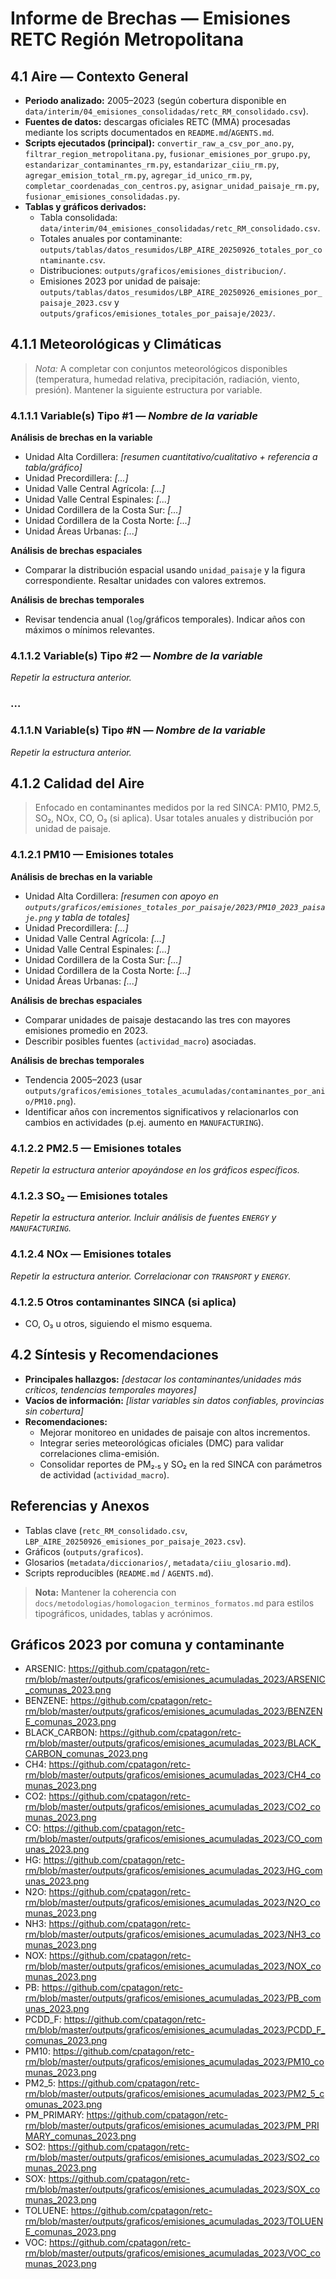 # Informe de Brechas — Emisiones RETC Región Metropolitana

## 4.1 Aire — Contexto General
- **Periodo analizado:** 2005–2023 (según cobertura disponible en `data/interim/04_emisiones_consolidadas/retc_RM_consolidado.csv`).
- **Fuentes de datos:** descargas oficiales RETC (MMA) procesadas mediante los scripts documentados en `README.md`/`AGENTS.md`.
- **Scripts ejecutados (principal):** `convertir_raw_a_csv_por_ano.py`, `filtrar_region_metropolitana.py`, `fusionar_emisiones_por_grupo.py`, `estandarizar_contaminantes_rm.py`, `estandarizar_ciiu_rm.py`, `agregar_emision_total_rm.py`, `agregar_id_unico_rm.py`, `completar_coordenadas_con_centros.py`, `asignar_unidad_paisaje_rm.py`, `fusionar_emisiones_consolidadas.py`.
- **Tablas y gráficos derivados:**
  - Tabla consolidada: `data/interim/04_emisiones_consolidadas/retc_RM_consolidado.csv`.
  - Totales anuales por contaminante: `outputs/tablas/datos_resumidos/LBP_AIRE_20250926_totales_por_contaminante.csv`.
  - Distribuciones: `outputs/graficos/emisiones_distribucion/`.
  - Emisiones 2023 por unidad de paisaje: `outputs/tablas/datos_resumidos/LBP_AIRE_20250926_emisiones_por_paisaje_2023.csv` y `outputs/graficos/emisiones_totales_por_paisaje/2023/`.

## 4.1.1 Meteorológicas y Climáticas

> *Nota:* A completar con conjuntos meteorológicos disponibles (temperatura, humedad relativa, precipitación, radiación, viento, presión). Mantener la siguiente estructura por variable.

### 4.1.1.1 Variable(s) Tipo #1 — *Nombre de la variable*
**Análisis de brechas en la variable**  
- Unidad Alta Cordillera: _[resumen cuantitativo/cualitativo + referencia a tabla/gráfico]_  
- Unidad Precordillera: _[...]_  
- Unidad Valle Central Agrícola: _[...]_  
- Unidad Valle Central Espinales: _[...]_  
- Unidad Cordillera de la Costa Sur: _[...]_  
- Unidad Cordillera de la Costa Norte: _[...]_  
- Unidad Áreas Urbanas: _[...]_

**Análisis de brechas espaciales**  
- Comparar la distribución espacial usando `unidad_paisaje` y la figura correspondiente. Resaltar unidades con valores extremos.

**Análisis de brechas temporales**  
- Revisar tendencia anual (`log`/gráficos temporales). Indicar años con máximos o mínimos relevantes.

### 4.1.1.2 Variable(s) Tipo #2 — *Nombre de la variable*
_Repetir la estructura anterior._

### …
### 4.1.1.N Variable(s) Tipo #N — *Nombre de la variable*
_Repetir la estructura anterior._

## 4.1.2 Calidad del Aire

> Enfocado en contaminantes medidos por la red SINCA: PM10, PM2.5, SO₂, NOx, CO, O₃ (si aplica). Usar totales anuales y distribución por unidad de paisaje.

### 4.1.2.1 PM10 — Emisiones totales
**Análisis de brechas en la variable**  
- Unidad Alta Cordillera: _[resumen con apoyo en `outputs/graficos/emisiones_totales_por_paisaje/2023/PM10_2023_paisaje.png` y tabla de totales]_  
- Unidad Precordillera: _[...]_  
- Unidad Valle Central Agrícola: _[...]_  
- Unidad Valle Central Espinales: _[...]_  
- Unidad Cordillera de la Costa Sur: _[...]_  
- Unidad Cordillera de la Costa Norte: _[...]_  
- Unidad Áreas Urbanas: _[...]_

**Análisis de brechas espaciales**  
- Comparar unidades de paisaje destacando las tres con mayores emisiones promedio en 2023.  
- Describir posibles fuentes (`actividad_macro`) asociadas.

**Análisis de brechas temporales**  
- Tendencia 2005–2023 (usar `outputs/graficos/emisiones_totales_acumuladas/contaminantes_por_anio/PM10.png`).  
- Identificar años con incrementos significativos y relacionarlos con cambios en actividades (p.ej. aumento en `MANUFACTURING`).

### 4.1.2.2 PM2.5 — Emisiones totales
_Repetir la estructura anterior apoyándose en los gráficos específicos._

### 4.1.2.3 SO₂ — Emisiones totales
_Repetir la estructura anterior. Incluir análisis de fuentes `ENERGY` y `MANUFACTURING`._

### 4.1.2.4 NOx — Emisiones totales
_Repetir la estructura anterior. Correlacionar con `TRANSPORT` y `ENERGY`._

### 4.1.2.5 Otros contaminantes SINCA (si aplica)
- CO, O₃ u otros, siguiendo el mismo esquema.

## 4.2 Síntesis y Recomendaciones
- **Principales hallazgos:** _[destacar los contaminantes/unidades más críticos, tendencias temporales mayores]_  
- **Vacíos de información:** _[listar variables sin datos confiables, provincias sin cobertura]_  
- **Recomendaciones:**
  - Mejorar monitoreo en unidades de paisaje con altos incrementos.  
  - Integrar series meteorológicas oficiales (DMC) para validar correlaciones clima-emisión.  
  - Consolidar reportes de PM₂․₅ y SO₂ en la red SINCA con parámetros de actividad (`actividad_macro`).

## Referencias y Anexos
- Tablas clave (`retc_RM_consolidado.csv`, `LBP_AIRE_20250926_emisiones_por_paisaje_2023.csv`).
- Gráficos (`outputs/graficos`).
- Glosarios (`metadata/diccionarios/`, `metadata/ciiu_glosario.md`).
- Scripts reproducibles (`README.md` / `AGENTS.md`).

> **Nota:** Mantener la coherencia con `docs/metodologias/homologacion_terminos_formatos.md` para estilos tipográficos, unidades, tablas y acrónimos.

## Gráficos 2023 por comuna y contaminante
- ARSENIC: https://github.com/cpatagon/retc-rm/blob/master/outputs/graficos/emisiones_acumuladas_2023/ARSENIC_comunas_2023.png
- BENZENE: https://github.com/cpatagon/retc-rm/blob/master/outputs/graficos/emisiones_acumuladas_2023/BENZENE_comunas_2023.png
- BLACK_CARBON: https://github.com/cpatagon/retc-rm/blob/master/outputs/graficos/emisiones_acumuladas_2023/BLACK_CARBON_comunas_2023.png
- CH4: https://github.com/cpatagon/retc-rm/blob/master/outputs/graficos/emisiones_acumuladas_2023/CH4_comunas_2023.png
- CO2: https://github.com/cpatagon/retc-rm/blob/master/outputs/graficos/emisiones_acumuladas_2023/CO2_comunas_2023.png
- CO: https://github.com/cpatagon/retc-rm/blob/master/outputs/graficos/emisiones_acumuladas_2023/CO_comunas_2023.png
- HG: https://github.com/cpatagon/retc-rm/blob/master/outputs/graficos/emisiones_acumuladas_2023/HG_comunas_2023.png
- N2O: https://github.com/cpatagon/retc-rm/blob/master/outputs/graficos/emisiones_acumuladas_2023/N2O_comunas_2023.png
- NH3: https://github.com/cpatagon/retc-rm/blob/master/outputs/graficos/emisiones_acumuladas_2023/NH3_comunas_2023.png
- NOX: https://github.com/cpatagon/retc-rm/blob/master/outputs/graficos/emisiones_acumuladas_2023/NOX_comunas_2023.png
- PB: https://github.com/cpatagon/retc-rm/blob/master/outputs/graficos/emisiones_acumuladas_2023/PB_comunas_2023.png
- PCDD_F: https://github.com/cpatagon/retc-rm/blob/master/outputs/graficos/emisiones_acumuladas_2023/PCDD_F_comunas_2023.png
- PM10: https://github.com/cpatagon/retc-rm/blob/master/outputs/graficos/emisiones_acumuladas_2023/PM10_comunas_2023.png
- PM2_5: https://github.com/cpatagon/retc-rm/blob/master/outputs/graficos/emisiones_acumuladas_2023/PM2_5_comunas_2023.png
- PM_PRIMARY: https://github.com/cpatagon/retc-rm/blob/master/outputs/graficos/emisiones_acumuladas_2023/PM_PRIMARY_comunas_2023.png
- SO2: https://github.com/cpatagon/retc-rm/blob/master/outputs/graficos/emisiones_acumuladas_2023/SO2_comunas_2023.png
- SOX: https://github.com/cpatagon/retc-rm/blob/master/outputs/graficos/emisiones_acumuladas_2023/SOX_comunas_2023.png
- TOLUENE: https://github.com/cpatagon/retc-rm/blob/master/outputs/graficos/emisiones_acumuladas_2023/TOLUENE_comunas_2023.png
- VOC: https://github.com/cpatagon/retc-rm/blob/master/outputs/graficos/emisiones_acumuladas_2023/VOC_comunas_2023.png
